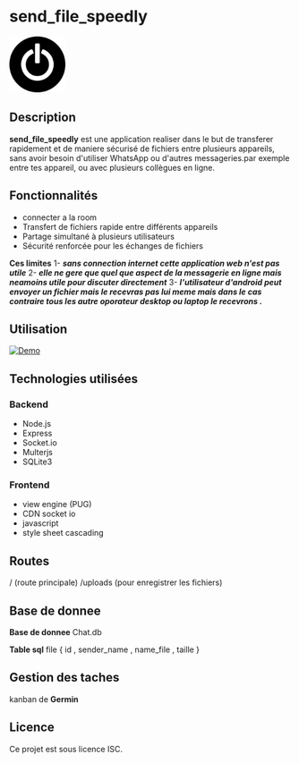 # send_file_speedly

<img src="./public/power.png" alt="Texte alternatif" width="100" />

## Description

**send_file_speedly** est une application realiser dans le but de transferer rapidement et de maniere sécurisé de fichiers entre plusieurs appareils, sans avoir besoin d'utiliser WhatsApp ou d'autres messageries.par exemple entre tes appareil, ou avec plusieurs collègues en ligne.

## Fonctionnalités

- connecter a la room
- Transfert de fichiers rapide entre différents appareils
- Partage simultané à plusieurs utilisateurs
- Sécurité renforcée pour les échanges de fichiers

**Ces limites**
1- **_sans connection internet cette application web n'est pas utile_**
2- **_elle ne gere que quel que aspect de la messagerie en ligne mais neamoins utile pour discuter directement_**
3- **_l'utilisateur d'android peut envoyer un fichier mais le recevras pas lui meme mais dans le cas contraire tous les autre oporateur desktop ou laptop le recevrons ._**

## Utilisation 

[![Demo](https://img.youtube.com/vi/wOcFVUuu1vM/0.jpg)](https://www.youtube.com/watch?v=wOcFVUuu1vM)


## Technologies utilisées

### Backend

- Node.js
- Express
- Socket.io
- Multerjs
- SQLite3

### Frontend

- view engine (PUG)
- CDN socket io
- javascript
- style sheet cascading

## Routes

/ (route principale)
/uploads (pour enregistrer les fichiers)

## Base de donnee

**Base de donnee** Chat.db

**Table sql**
file { id , sender_name , name_file , taille }

## Gestion des taches

kanban de **Germin**

## Licence

Ce projet est sous licence ISC.
